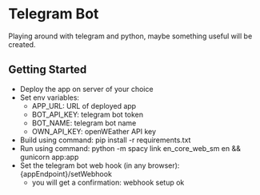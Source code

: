 # Telegram Bot
Playing around with telegram and python, maybe something useful will be created.

## Getting Started

- Deploy the app on server of your choice
- Set env variables:
  - APP_URL: URL of deployed app
  - BOT_API_KEY: telegram bot token
  - BOT_NAME: telegram bot name
  - OWN_API_KEY: openWEather API key
- Build using command: pip install -r requirements.txt
- Run using command: python -m spacy link en_core_web_sm en && gunicorn app:app
- Set the telegram bot web hook (in any browser): {appEndpoint}/setWebhook
  - you will get a confirmation: webhook setup ok
